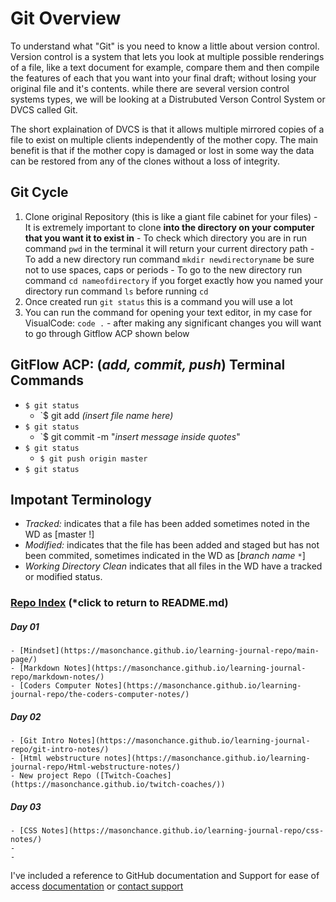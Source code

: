 

# Git Overview

To understand what "Git" is you need to know a little about version control. Version control is a system that lets you look at multiple possible renderings of a file, like a text document for example, compare them and then compile the features of each that you want into your final draft; without losing your original file and it's contents. while there are several version control systems types, we will be looking at a Distrubuted Verson Control System or DVCS called Git. 

The short explaination of DVCS is that it allows multiple mirrored copies of a file to exist on multiple clients independently of the mother copy. The main benefit is that if the mother copy is damaged or lost in some way the data can be restored from any of the clones without a loss of integrity. 

## Git Cycle
  1. Clone original Repository (this is like a giant file cabinet for your files)
    - It is extremely important to clone **into the directory on your computer that you want it to exist in**
    - To check which directory you are in run command `pwd` in the terminal it will return your current directory path
    - To add a new directory run command `mkdir newdirectoryname` be sure not to use spaces, caps or periods
    - To go to the new directory run command `cd nameofdirectory` if you forget exactly how you named your directory run command `ls` before running `cd`
  1. Once created run `git status` this is a command you will use a lot
  1. You can run the command for opening your text editor, in my case for VisualCode: `code .`
    - after making any significant changes you will want to go through Gitflow ACP shown below




## GitFlow ACP: (*add, commit, push*) Terminal Commands

  - `$ git status`
    - `$ git add *(insert file name here)*
  - `$ git status`
    - `$ git commit -m "*insert message inside quotes*"
  - `$ git status`
    - `$ git push origin master`
  - `$ git status`
  
## Impotant Terminology

  - *Tracked:* indicates that a file has been added sometimes noted in the WD as [master !]
  - *Modified:* indicates that the file has been added and staged but has not been commited, sometimes indicated in the WD as [*branch name* `*`]
  - *Working Directory Clean* indicates that all files in the WD have a tracked or modified status. 
  
  

### [Repo Index](https://masonchance.github.io/learning-journal-repo/) (*click to return to README.md)

##### Day 01
    - [Mindset](https://masonchance.github.io/learning-journal-repo/main-page/)
    - [Markdown Notes](https://masonchance.github.io/learning-journal-repo/markdown-notes/)
    - [Coders Computer Notes](https://masonchance.github.io/learning-journal-repo/the-coders-computer-notes/)

##### Day 02
    - [Git Intro Notes](https://masonchance.github.io/learning-journal-repo/git-intro-notes/)
    - [Html webstructure notes](https://masonchance.github.io/learning-journal-repo/Html-webstructure-notes/)
    - New project Repo ([Twitch-Coaches](https://masonchance.github.io/twitch-coaches/))

##### Day 03
    - [CSS Notes](https://masonchance.github.io/learning-journal-repo/css-notes/)
    -
    -

I've included a reference to GitHub documentation and Support for ease of access
[documentation](https://help.github.com/categories/github-pages-basics/) or [contact support](https://github.com/contact)